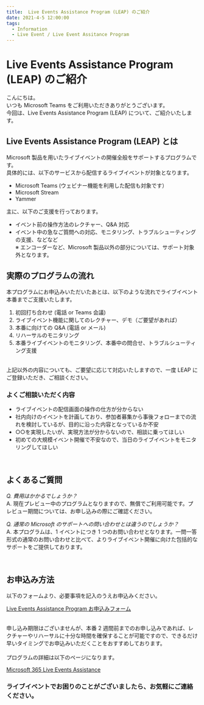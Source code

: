 ```yaml
---
title:  Live Events Assistance Program (LEAP) のご紹介
date: 2021-4-5 12:00:00
tags:
  - Information
  - Live Event / Live Event Assitance Program
---
```



# Live Events Assistance Program (LEAP) のご紹介

こんにちは。
<br>いつも Microsoft Teams をご利用いただきありがとうございます。
<br>今回は、Live Events Assistance Program (LEAP) について、ご紹介いたします。

## Live Events Assistance Program (LEAP) とは
Microsoft 製品を用いたライブイベントの開催全般をサポートするプログラムです。
<br>具体的には、以下のサービスから配信するライブイベントが対象となります。
- Microsoft Teams (ウェビナー機能を利用した配信も対象です）
- Microsoft Stream
- Yammer

主に、以下のご支援を行っております。
 - イベント前の操作方法のレクチャー、Q&A 対応
 - イベント中の急なご質問への対応、モニタリング、トラブルシューティングの支援、などなど
 <br>※ エンコーダーなど、Microsoft 製品以外の部分については、サポート対象外となります。

## 実際のプログラムの流れ
本プログラムにお申込みいただいたあとは、以下のような流れでライブイベント本番までご支援いたします。

1. 初回打ち合わせ (電話 or Teams 会議)
2. ライブイベント機能に関してのレクチャー、デモ（ご要望があれば）
3. 本番に向けての Q&A (電話 or メール)
4. リハーサルのモニタリング
5. 本番ライブイベントのモニタリング、本番中の問合せ、トラブルシューティング支援

<br>
上記以外の内容についても、ご要望に応じて対応いたしますので、一度 LEAP にご登録いただき、ご相談ください。

### よくご相談いただく内容
 - ライブイベントの配信画面の操作の仕方が分からない
 - 社内向けのイベントを計画しており、参加者募集から事後フォローまでの流れを検討しているが、目的に沿った内容となっているか不安
 - ○○を実現したいが、実現方法が分からないので、相談に乗ってほしい
 - 初めての大規模イベント開催で不安なので、当日のライブイベントをモニタリングしてほしい
 
<br>

## よくあるご質問
*Q. 費用はかかるでしょうか？*
<br>A. 現在プレビュー中のプログラムとなりますので、無償でご利用可能です。プレビュー期間については、お申し込みの際にご確認ください。

*Q. 通常の Microsoft のサポートへの問い合わせとは違うのでしょうか？*
<br>A. 本プログラムは、1 イベントにつき 1 つのお問い合わせとなります。一問一答形式の通常のお問い合わせと比べて、よりライブイベント開催に向けた包括的なサポートをご提供しております。

<br>

## お申込み方法
以下のフォームより、必要事項を記入のうえお申込みください。

[Live Events Assistance Program お申込みフォーム](https://forms.office.com/Pages/ResponsePage.aspx?id=v4j5cvGGr0GRqy180BHbRyDjDy_PXI5OtUv8Q_mW3a5UOUZYOTg2TjZMQzRSWTFUVFU4S0YyT1dORiQlQCN0PWcu)

<br>
申し込み期限はございませんが、本番 2 週間前までのお申し込みであれば、レクチャーやリハーサルに十分な時間を確保することが可能ですので、できるだけ早いタイミングでお申込みいただくことをおすすめしております。
<br><br>
プログラムの詳細は以下のページになります。

[Microsoft 365 Live Events Assistance](https://docs.microsoft.com/ja-jp/stream/live-events-assistance)



### ライブイベントでお困りのことがございましたら、お気軽にご連絡ください。






